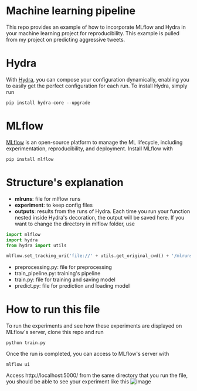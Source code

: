 # Machine learning pipeline
This repo provides an example of how to incorporate MLflow and Hydra in your machine learning project for reproducibility. This example is pulled from my project on predicting aggressive tweets.

# Hydra
With [Hydra](https://hydra.cc/), you can compose your configuration dynamically, enabling you to easily get the perfect configuration for each run. To install Hydra, simply run
```
pip install hydra-core --upgrade
```
# MLflow
[MLflow](https://mlflow.org/) is an open-source platform to manage the ML lifecycle, including experimentation, reproducibility, and deployment. Install MLflow with 
```
pip install mlflow
```

# Structure's explanation
* **mlruns**: file for mlflow runs
* **experiment**: to keep config files
* **outputs**: results from the runs of Hydra. Each time you run your function nested inside Hydra's decoration, the output will be saved here. If you want to change the directory in mlflow folder, use
```python
import mlflow
import hydra
from hydra import utils

mlflow.set_tracking_uri('file://' + utils.get_original_cwd() + '/mlruns')
```
* preprocessing.py: file for preprocessing
* train_pipeline.py: training's pipeline
* train.py: file for training and saving model
* predict.py: file for prediction and loading model

# How to run this file
To run the experiments and see how these experiments are displayed on MLflow's server, clone this repo and run
```
python train.py
```
Once the run is completed, you can access to MLflow's server with
```
mlflow ui
```
Access http://localhost:5000/ from the same directory that you run the file, you should be able to see your experiment like this
![image](https://github.com/khuyentran1401/Machine-learning-pipeline/blob/master/Screenshot%20from%202020-05-03%2016-41-21.png)

